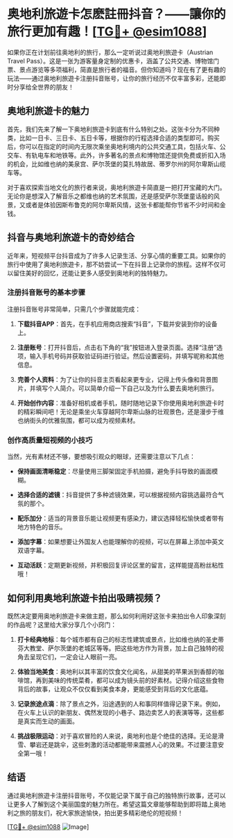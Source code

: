 # 奥地利旅遊卡怎麽註冊抖音？——讓你的旅行更加有趣！[[TG💪+ @esim1088](https://t.me/s/esim1088)]

如果你正在计划前往奥地利的旅行，那么一定听说过奥地利旅遊卡（Austrian Travel Pass）。这是一张为游客量身定制的优惠卡，涵盖了公共交通、博物馆门票、景点游览等多项福利，简直是旅行者的福音。但你知道吗？现在有了更有趣的玩法——通过奥地利旅遊卡注册抖音账号，让你的旅行经历不仅丰富多彩，还能即时分享给全世界的朋友！

## 奥地利旅遊卡的魅力

首先，我们先来了解一下奥地利旅遊卡到底有什么特别之处。这张卡分为不同种类，比如一日卡、三日卡、五日卡等，根据你的行程选择合适的类型即可。购买后，你可以在指定的时间内无限次乘坐奥地利境内的公共交通工具，包括火车、公交车、有轨电车和地铁等。此外，许多著名的景点和博物馆还提供免费或折扣入场的机会，比如维也纳的美泉宫、萨尔茨堡的莫扎特故居、蒂罗尔州的阿尔卑斯山缆车等。

对于喜欢探索当地文化的旅行者来说，奥地利旅遊卡简直是一把打开宝藏的大门。无论你是想深入了解音乐之都维也纳的艺术氛围，还是感受萨尔茨堡童话般的风景，又或者是体验因斯布鲁克的阿尔卑斯风情，这张卡都能帮你节省不少时间和金钱。

## 抖音与奥地利旅遊卡的奇妙结合

近年来，短视频平台抖音成为了许多人记录生活、分享心情的重要工具。如果你的旅行中使用了奥地利旅遊卡，那不妨尝试一下在抖音上记录你的旅程。这样不仅可以留住美好的回忆，还能让更多人感受到奥地利的独特魅力。

### 注册抖音账号的基本步骤

注册抖音账号非常简单，只需几个步骤就能完成：

1. **下载抖音APP**：首先，在手机应用商店搜索“抖音”，下载并安装到你的设备上。
   
2. **注册账号**：打开抖音后，点击右下角的“我”按钮进入登录页面。选择“注册”选项，输入手机号码并获取验证码进行验证。然后设置密码，并填写昵称和其他信息。

3. **完善个人资料**：为了让你的抖音主页看起来更专业，记得上传头像和背景图片，并填写个人简介。可以简单介绍一下自己以及为什么要去奥地利旅行。

4. **开始创作内容**：准备好相机或者手机，随时随地记录下你使用奥地利旅遊卡时的精彩瞬间吧！无论是乘坐火车穿越阿尔卑斯山脉的壮观景色，还是漫步于维也纳街头的优雅氛围，都可以成为视频素材。

### 创作高质量短视频的小技巧

当然，光有素材还不够，要想吸引观众的眼球，还需要注意以下几点：

- **保持画面清晰稳定**：尽量使用三脚架固定手机拍摄，避免手抖导致的画面模糊。
  
- **选择合适的滤镜**：抖音提供了多种滤镜效果，可以根据视频内容挑选最符合气氛的那个。

- **配乐加分**：适当的背景音乐能让视频更有感染力，建议选择轻松愉快或者带有地方特色的音乐。

- **添加字幕**：如果想要让外国友人也能理解你的视频，可以在屏幕上添加中英文双语字幕。

- **互动活跃**：定期更新视频，并积极回复评论区里的留言，这样能提高粉丝粘性哦！

## 如何利用奥地利旅遊卡拍出吸睛视频？

既然决定要用奥地利旅遊卡来做主题，那么如何利用好这张卡来拍出令人印象深刻的作品呢？这里给大家分享几个小窍门：

1. **打卡经典地标**：每个城市都有自己的标志性建筑或景点，比如维也纳的圣史蒂芬大教堂、萨尔茨堡的老城区等等。把这些地方作为背景，加上自己独特的视角去呈现它们，一定会让人眼前一亮。

2. **体验当地美食**：奥地利以其丰富的饮食文化闻名，从甜美的苹果派到香醇的咖啡馆，再到美味的传统菜肴，都可以成为镜头前的好素材。记得介绍这些食物背后的故事，让观众不仅仅看到美食本身，更能感受到背后的文化底蕴。

3. **记录旅途点滴**：除了景点之外，沿途遇到的人和事同样值得记录下来。例如，在火车上认识的新朋友、偶然发现的小巷子、路边卖艺人的表演等等，这些都是真实而生动的画面。

4. **挑战极限运动**：对于喜欢冒险的人来说，奥地利也是个绝佳的选择。无论是滑雪、攀岩还是跳伞，这些刺激的活动都能带来震撼人心的效果。不过要注意安全第一哦！

## 结语

通过奥地利旅遊卡注册抖音账号，不仅能记录下属于自己的独特旅行故事，还可以让更多人了解到这个美丽国度的魅力所在。希望这篇文章能够帮助到即将踏上奥地利之旅的朋友们，祝大家旅途愉快，拍出更多精彩绝伦的短视频！

[[TG💪+ @esim1088](https://t.me/s/esim1088) ![Image](https://i.postimg.cc/4NQfJmqS/Snipaste-2025-05-13-00-14-12.png)]